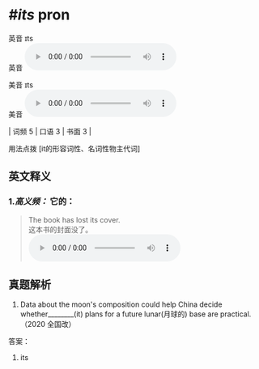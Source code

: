 # ***\#its*** pron
英音 ɪts  
英音
<audio src="./media/its-B.aac" controls="controls"></audio>

美音 ɪts  
美音
<audio src="./media/its.aac" controls="controls"></audio>



| 词频 5 | 口语 3 | 书面 3 |  

用法点拨  [it的形容词性、名词性物主代词]

英文释义
---
### 1.*高义频：* **它的：**  

 > The book has lost its cover.   
 > 这本书的封面没了。    
<audio src="./media/its-1.aac" controls="controls"></audio>


真题解析
---
1. Data about the moon's composition could help China decide whether________(it) plans for a future lunar(月球的) base are practical.  （2020 全国改）  

答案：
1. its  


